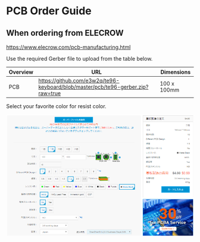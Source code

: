 # PCB Order Guide

## When ordering from ELECROW

https://www.elecrow.com/pcb-manufacturing.html

Use the required Gerber file to upload from the table below.

| Overview         | URL                                                          | Dimensions  |
| ---------------- | ------------------------------------------------------------ | ----------- |
| PCB              | https://github.com/e3w2q/te96-keyboard/blob/master/pcb/te96-gerber.zip?raw=true | 100 x 100mm   |

Select your favorite color for resist color.

![elecrow](image/elecrow.png)
